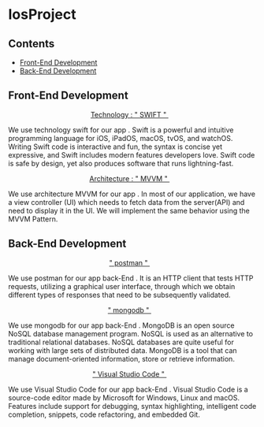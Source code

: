 # IosProject 



## Contents

- [Front-End Development](#front-end-development)
- [Back-End Development](#back-end-development)


## Front-End Development


<p align="center"> <a href="SWIFT.md">Technology : " SWIFT " </a>&nbsp;&nbsp;&nbsp; </p>


We use technology swift for our app . Swift is a powerful and intuitive programming language for iOS, iPadOS, macOS, tvOS, and watchOS. Writing Swift code is interactive and fun, the syntax is concise yet expressive, and Swift includes modern features developers love. Swift code is safe by design, yet also produces software that runs lightning-fast.

<p align="center"> <a href="MVVM.md">Architecture : " MVVM " </a>&nbsp;&nbsp;&nbsp; </p>

We use architecture MVVM for our app . In most of our application, we have a view controller (UI) which needs to fetch data from the server(API) and need to display it in the UI. We will implement the same behavior using the MVVM Pattern.



## Back-End Development


<p align="center"> <a href="postman.md"> " postman " </a>&nbsp;&nbsp;&nbsp; </p>

We use postman for our app back-End . It is an HTTP client that tests HTTP requests, utilizing a graphical user interface, through which we obtain different types of responses that need to be subsequently validated.


<p align="center"> <a href="mongodb.md"> " mongodb " </a>&nbsp;&nbsp;&nbsp; </p>

We use mongodb for our app back-End . MongoDB is an open source NoSQL database management program. NoSQL is used as an alternative to traditional relational databases. NoSQL databases are quite useful for working with large sets of distributed data. MongoDB is a tool that can manage document-oriented information, store or retrieve information.


<p align="center"> <a href="vscode.md"> " Visual Studio Code " </a>&nbsp;&nbsp;&nbsp; </p>

We use Visual Studio Code for our app back-End . Visual Studio Code is a source-code editor made by Microsoft for Windows, Linux and macOS. Features include support for debugging, syntax highlighting, intelligent code completion, snippets, code refactoring, and embedded Git. 






